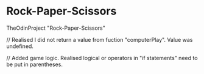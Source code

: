 # Rock-Paper-Scissors
TheOdinProject "Rock-Paper-Scissors"

//
Realised I did not return a value from fuction "computerPlay". Value was undefined.

//
Added game logic. Realised logical or operators in "if statements" need to be put in parentheses.
